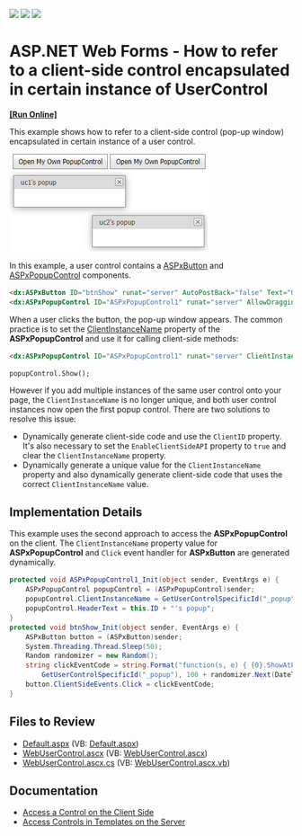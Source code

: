 <!-- default badges list -->
![](https://img.shields.io/endpoint?url=https://codecentral.devexpress.com/api/v1/VersionRange/128564917/13.1.4%2B)
[![](https://img.shields.io/badge/Open_in_DevExpress_Support_Center-FF7200?style=flat-square&logo=DevExpress&logoColor=white)](https://supportcenter.devexpress.com/ticket/details/E2102)
[![](https://img.shields.io/badge/📖_How_to_use_DevExpress_Examples-e9f6fc?style=flat-square)](https://docs.devexpress.com/GeneralInformation/403183)
<!-- default badges end -->

# ASP.NET Web Forms - How to refer to a client-side control encapsulated in certain instance of UserControl
<!-- run online -->
**[[Run Online]](https://codecentral.devexpress.com/e2102/)**
<!-- run online end -->

This example shows how to refer to a client-side control (pop-up window) encapsulated in certain instance of a user control.

![](user-controls-with-popups.png)

In this example, a user control contains a [ASPxButton](https://docs.devexpress.com/AspNet/DevExpress.Web.ASPxButton) and [ASPxPopupControl](https://docs.devexpress.com/AspNet/DevExpress.Web.ASPxPopupControl) components. 

```aspx
<dx:ASPxButton ID="btnShow" runat="server" AutoPostBack="false" Text="Open My Own PopupControl" OnInit="btnShow_Init" />
<dx:ASPxPopupControl ID="ASPxPopupControl1" runat="server" AllowDragging="True" CloseAction="CloseButton" OnInit="ASPxPopupControl1_Init" />
```

When a user clicks the button, the pop-up window appears. The common practice is to set the [ClientInstanceName](https://docs.devexpress.com/AspNet/DevExpress.Web.ASPxPopupControlBase.ClientInstanceName) property of the **ASPxPopupControl** and use it for calling client-side methods:

```aspx
<dx:ASPxPopupControl ID="ASPxPopupControl1" runat="server" ClientInstanceName="popupControl" ...  />
```
```jscript
popupControl.Show();  
```
However if you add multiple instances of the same user control onto your page, the `ClientInstanceName` is no longer unique, and both user control instances now open the first popup control. There are two solutions to resolve this issue:

* Dynamically generate client-side code and use the `ClientID` property. It's also necessary to set the `EnableClientSideAPI` property to `true` and clear the `ClientInstanceName` property.
* Dynamically generate a unique value for the `ClientInstanceName` property and also dynamically generate client-side code that uses the correct `ClientInstanceName` value.

## Implementation Details

This example uses the second approach to access the **ASPxPopupControl** on the client. The `ClientInstanceName` property value for **ASPxPopupControl** and `Click` event handler for **ASPxButton** are generated dynamically.

```csharp
protected void ASPxPopupControl1_Init(object sender, EventArgs e) {
    ASPxPopupControl popupControl = (ASPxPopupControl)sender;
    popupControl.ClientInstanceName = GetUserControlSpecificId("_popup");
    popupControl.HeaderText = this.ID + "'s popup";
}
protected void btnShow_Init(object sender, EventArgs e) {
    ASPxButton button = (ASPxButton)sender;
    System.Threading.Thread.Sleep(50);
    Random randomizer = new Random();
    string clickEventCode = string.Format("function(s, e) { {0}.ShowAtPos({1}, {1}); }",
        GetUserControlSpecificId("_popup"), 100 + randomizer.Next(DateTime.Now.Millisecond));
    button.ClientSideEvents.Click = clickEventCode;
}
```

## Files to Review

* [Default.aspx](./CS/Default.aspx) (VB: [Default.aspx](./VB/Default.aspx))
* [WebUserControl.ascx](./CS/WebUserControl.ascx) (VB: [WebUserControl.ascx](./VB/WebUserControl.ascx))
* [WebUserControl.ascx.cs](./CS/WebUserControl.ascx.cs) (VB: [WebUserControl.ascx.vb](./VB/WebUserControl.ascx.vb))

## Documentation

* [Access a Control on the Client Side](https://docs.devexpress.com/AspNet/4222/common-concepts/client-side-functionality#access-a-control-on-the-client-side)
* [Access Controls in Templates on the Server](https://docs.devexpress.com/AspNet/403575/common-concepts/access-controls-in-templates-on-the-server)
